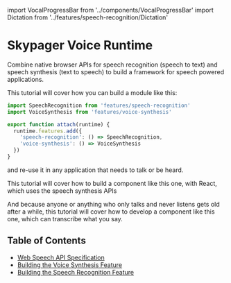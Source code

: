 import VocalProgressBar from '../components/VocalProgressBar'
import Dictation from '../features/speech-recognition/Dictation'

# Skypager Voice Runtime

Combine native browser APIs for speech recognition (speech to text) and speech synthesis (text to speech) to build a framework for speech powered applications. 

This tutorial will cover how you can build a module like this:

```javascript
import SpeechRecognition from 'features/speech-recognition'
import VoiceSynthesis from 'features/voice-synthesis'

export function attach(runtime) {
  runtime.features.add({
    'speech-recognition': () => SpeechRecognition,
    'voice-synthesis': () => VoiceSynthesis
  })
}
```

and re-use it in any application that needs to talk or be heard. 

This tutorial will cover how to build a component like this one, with React, which uses the speech synthesis APIs

<VocalProgressBar progresInterval={450} />

And because anyone or anything who only talks and never listens gets old after a while, this tutorial will cover how to develop
a component like this one, which can transcribe what you say.

<Dictation />

## Table of Contents

- [Web Speech API Specification](https://developer.mozilla.org/en-US/docs/Web/API/SpeechSynthesis)
- [Building the Voice Synthesis Feature](/synthesis)
- [Building the Speech Recognition Feature](/recognition)
